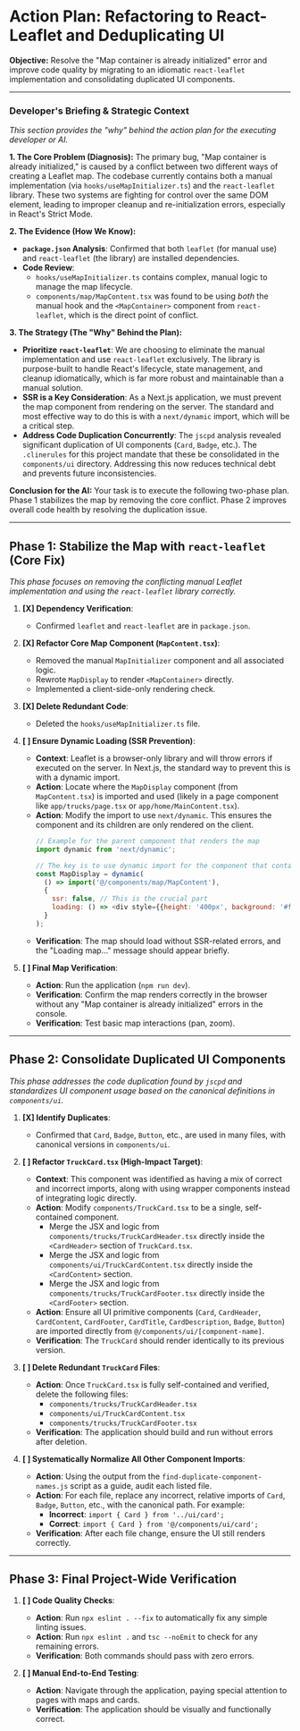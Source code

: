 # Action Plan: Refactoring to React-Leaflet and Deduplicating UI

**Objective:** Resolve the "Map container is already initialized" error and improve code quality by migrating to an idiomatic `react-leaflet` implementation and consolidating duplicated UI components.

---

### **Developer's Briefing & Strategic Context**

*This section provides the "why" behind the action plan for the executing developer or AI.*

**1. The Core Problem (Diagnosis):**
The primary bug, "Map container is already initialized," is caused by a conflict between two different ways of creating a Leaflet map. The codebase currently contains both a manual implementation (via `hooks/useMapInitializer.ts`) and the `react-leaflet` library. These two systems are fighting for control over the same DOM element, leading to improper cleanup and re-initialization errors, especially in React's Strict Mode.

**2. The Evidence (How We Know):**
*   **`package.json` Analysis**: Confirmed that both `leaflet` (for manual use) and `react-leaflet` (the library) are installed dependencies.
*   **Code Review**:
    *   `hooks/useMapInitializer.ts` contains complex, manual logic to manage the map lifecycle.
    *   `components/map/MapContent.tsx` was found to be using *both* the manual hook and the `<MapContainer>` component from `react-leaflet`, which is the direct point of conflict.

**3. The Strategy (The "Why" Behind the Plan):**
*   **Prioritize `react-leaflet`**: We are choosing to eliminate the manual implementation and use `react-leaflet` exclusively. The library is purpose-built to handle React's lifecycle, state management, and cleanup idiomatically, which is far more robust and maintainable than a manual solution.
*   **SSR is a Key Consideration**: As a Next.js application, we must prevent the map component from rendering on the server. The standard and most effective way to do this is with a `next/dynamic` import, which will be a critical step.
*   **Address Code Duplication Concurrently**: The `jscpd` analysis revealed significant duplication of UI components (`Card`, `Badge`, etc.). The `.clinerules` for this project mandate that these be consolidated in the `components/ui` directory. Addressing this now reduces technical debt and prevents future inconsistencies.

**Conclusion for the AI:** Your task is to execute the following two-phase plan. Phase 1 stabilizes the map by removing the core conflict. Phase 2 improves overall code health by resolving the duplication issue.

---

## Phase 1: Stabilize the Map with `react-leaflet` (Core Fix)

*This phase focuses on removing the conflicting manual Leaflet implementation and using the `react-leaflet` library correctly.*

1.  **[X] Dependency Verification**:
    *   Confirmed `leaflet` and `react-leaflet` are in `package.json`.

2.  **[X] Refactor Core Map Component (`MapContent.tsx`)**:
    *   Removed the manual `MapInitializer` component and all associated logic.
    *   Rewrote `MapDisplay` to render `<MapContainer>` directly.
    *   Implemented a client-side-only rendering check.

3.  **[X] Delete Redundant Code**:
    *   Deleted the `hooks/useMapInitializer.ts` file.

4.  **[ ] Ensure Dynamic Loading (SSR Prevention)**:
    *   **Context**: Leaflet is a browser-only library and will throw errors if executed on the server. In Next.js, the standard way to prevent this is with a dynamic import.
    *   **Action**: Locate where the `MapDisplay` component (from `MapContent.tsx`) is imported and used (likely in a page component like `app/trucks/page.tsx` or `app/home/MainContent.tsx`).
    *   **Action**: Modify the import to use `next/dynamic`. This ensures the component and its children are only rendered on the client.
        ```javascript
        // Example for the parent component that renders the map
        import dynamic from 'next/dynamic';

        // The key is to use dynamic import for the component that contains the MapContainer
        const MapDisplay = dynamic(
          () => import('@/components/map/MapContent'),
          { 
            ssr: false, // This is the crucial part
            loading: () => <div style={{height: '400px', background: '#f0f0f0'}}><p>Loading map...</p></div> 
          }
        );
        ```
    *   **Verification**: The map should load without SSR-related errors, and the "Loading map..." message should appear briefly.

5.  **[ ] Final Map Verification**:
    *   **Action**: Run the application (`npm run dev`).
    *   **Verification**: Confirm the map renders correctly in the browser without any "Map container is already initialized" errors in the console.
    *   **Verification**: Test basic map interactions (pan, zoom).

---

## Phase 2: Consolidate Duplicated UI Components

*This phase addresses the code duplication found by `jscpd` and standardizes UI component usage based on the canonical definitions in `components/ui`.*

1.  **[X] Identify Duplicates**:
    *   Confirmed that `Card`, `Badge`, `Button`, etc., are used in many files, with canonical versions in `components/ui`.

2.  **[ ] Refactor `TruckCard.tsx` (High-Impact Target)**:
    *   **Context**: This component was identified as having a mix of correct and incorrect imports, along with using wrapper components instead of integrating logic directly.
    *   **Action**: Modify `components/TruckCard.tsx` to be a single, self-contained component.
        *   Merge the JSX and logic from `components/trucks/TruckCardHeader.tsx` directly inside the `<CardHeader>` section of `TruckCard.tsx`.
        *   Merge the JSX and logic from `components/ui/TruckCardContent.tsx` directly inside the `<CardContent>` section.
        *   Merge the JSX and logic from `components/trucks/TruckCardFooter.tsx` directly inside the `<CardFooter>` section.
    *   **Action**: Ensure all UI primitive components (`Card`, `CardHeader`, `CardContent`, `CardFooter`, `CardTitle`, `CardDescription`, `Badge`, `Button`) are imported directly from `@/components/ui/[component-name]`.
    *   **Verification**: The `TruckCard` should render identically to its previous version.

3.  **[ ] Delete Redundant `TruckCard` Files**:
    *   **Action**: Once `TruckCard.tsx` is fully self-contained and verified, delete the following files:
        *   `components/trucks/TruckCardHeader.tsx`
        *   `components/ui/TruckCardContent.tsx`
        *   `components/trucks/TruckCardFooter.tsx`
    *   **Verification**: The application should build and run without errors after deletion.

4.  **[ ] Systematically Normalize All Other Component Imports**:
    *   **Action**: Using the output from the `find-duplicate-component-names.js` script as a guide, audit each listed file.
    *   **Action**: For each file, replace any incorrect, relative imports of `Card`, `Badge`, `Button`, etc., with the canonical path. For example:
        *   **Incorrect**: `import { Card } from '../ui/card';`
        *   **Correct**: `import { Card } from '@/components/ui/card';`
    *   **Verification**: After each file change, ensure the UI still renders correctly.

---

## Phase 3: Final Project-Wide Verification

1.  **[ ] Code Quality Checks**:
    *   **Action**: Run `npx eslint . --fix` to automatically fix any simple linting issues.
    *   **Action**: Run `npx eslint .` and `tsc --noEmit` to check for any remaining errors.
    *   **Verification**: Both commands should pass with zero errors.

2.  **[ ] Manual End-to-End Testing**:
    *   **Action**: Navigate through the application, paying special attention to pages with maps and cards.
    *   **Verification**: The application should be visually and functionally correct.
